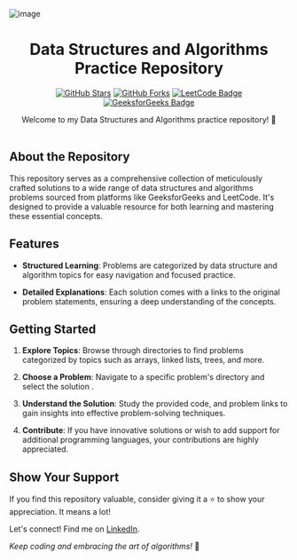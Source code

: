 <p align="center">
  
  ![image](https://github.com/VedantiBhoyar/DSA/assets/71519458/a50db9c8-79ac-4daa-8261-7a1c8d2a4b1e)

</p>

<h1 align="center">Data Structures and Algorithms Practice Repository</h1>

<p align="center">
  <a href="https://github.com/VedantiBhoyar/DSA/stargazers"><img alt="GitHub Stars" src="https://img.shields.io/github/stars/VedantiBhoyar/DSA.svg"></a>
  <a href="https://github.com/VedantiBhoyar/DSA/network/members"><img alt="GitHub Forks" src="https://img.shields.io/github/forks/VedantiBhoyar/DSA.svg"></a>
 <a href="https://leetcode.com/vedantibhoyar/"><img alt="LeetCode Badge" src="https://img.shields.io/badge/LeetCode-Profile-blue"></a>
<a href="https://auth.geeksforgeeks.org/user/vedantibhoyar/practice"><img alt="GeeksforGeeks Badge" src="https://img.shields.io/badge/GeeksforGeeks-Profile-green"></a>


</p>

<div align="center">
  Welcome to my Data Structures and Algorithms practice repository! 🚀
</div>

<br>

## About the Repository

This repository serves as a comprehensive collection of meticulously crafted solutions to a wide range of data structures and algorithms problems sourced from platforms like GeeksforGeeks and LeetCode. It's designed to provide a valuable resource for both learning and mastering these essential concepts.


## Features

- **Structured Learning**: Problems are categorized by data structure and algorithm topics for easy navigation and focused practice.

- **Detailed Explanations**: Each solution comes with a links to the original problem statements, ensuring a deep understanding of the concepts.


## Getting Started

1. **Explore Topics**: Browse through directories to find problems categorized by topics such as arrays, linked lists, trees, and more.

2. **Choose a Problem**: Navigate to a specific problem's directory and select the solution .

3. **Understand the Solution**: Study the provided code,  and problem links to gain insights into effective problem-solving techniques.

4. **Contribute**: If you have innovative solutions or wish to add support for additional programming languages, your contributions are highly appreciated.

## Show Your Support

If you find this repository valuable, consider giving it a ⭐️ to show your appreciation. It means a lot!

Let's connect! Find me on [LinkedIn](https://www.linkedin.com/in/vedanti-bhoyar/).

_Keep coding and embracing the art of algorithms!_ 🌟
